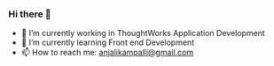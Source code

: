 ### Hi there 👋

- 🔭 I’m currently working in ThoughtWorks Application Development
- 🌱 I’m currently learning Front end Development
- 📫 How to reach me: anjalikampalli@gmail.com

